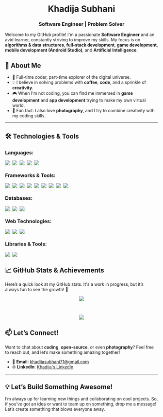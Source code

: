 # **<div align="center">Khadija Subhani</div>**

### **<div align="center">Software Engineer | Problem Solver</div>**

Welcome to my GitHub profile! I'm a passionate **Software Engineer** and an avid learner, constantly striving to improve my skills. My focus is on **algorithms & data structures**, **full-stack development**, **game development**, **mobile development (Android Studio)**, and **Artificial Intelligence**.

## 🚀 About Me

- 🌟 Full-time coder, part-time explorer of the digital universe.
- 💡 I believe in solving problems with **coffee**, **code**, and a sprinkle of **creativity**.
- 🎮 When I'm not coding, you can find me immersed in **game development** and **app development** trying to make my own virtual world.
- 📸 Fun fact: I also love **photography**, and I try to combine creativity with my coding skills.

---

## 🛠️ <strong>Technologies & Tools</strong>

### <strong>Languages:</strong>
<div style="display: flex; flex-wrap: wrap; gap: 8px;">
  <img src="https://img.shields.io/badge/C++-2D3A4A?style=for-the-badge&logo=cplusplus&logoColor=white" />
  <img src="https://img.shields.io/badge/Python-346E9C?style=for-the-badge&logo=python&logoColor=white" />
  <img src="https://img.shields.io/badge/JavaScript-3C3C3C?style=for-the-badge&logo=javascript&logoColor=F7DF1E" />
  <img src="https://img.shields.io/badge/Java-395A7F?style=for-the-badge&logo=java&logoColor=white" />
  <img src="https://img.shields.io/badge/Ruby-8B2E2E?style=for-the-badge&logo=ruby&logoColor=white" />
</div>

### <strong>Frameworks & Tools:</strong>
<div style="display: flex; flex-wrap: wrap; gap: 8px;">
  <img src="https://img.shields.io/badge/React-3D4451?style=for-the-badge&logo=react&logoColor=61DAFB" />
  <img src="https://img.shields.io/badge/Node.js-2D3A4A?style=for-the-badge&logo=node.js&logoColor=3C873A" />
  <img src="https://img.shields.io/badge/Django-2D3A4A?style=for-the-badge&logo=django&logoColor=white" />
  <img src="https://img.shields.io/badge/Rails-6F2B2B?style=for-the-badge&logo=ruby-on-rails&logoColor=white" />
  <img src="https://img.shields.io/badge/Git-30363D?style=for-the-badge&logo=git&logoColor=F05032" />
  <img src="https://img.shields.io/badge/GitHub-3B3B3B?style=for-the-badge&logo=github&logoColor=white" />
  <img src="https://img.shields.io/badge/Postman-3E3E3E?style=for-the-badge&logo=postman&logoColor=FF6C37" />
  <img src="https://img.shields.io/badge/Jira-2E3B4E?style=for-the-badge&logo=jira&logoColor=white" />
  <img src="https://img.shields.io/badge/Android%20Studio-2D3A4A?style=for-the-badge&logo=android-studio&logoColor=3DDC84" />
</div>

### <strong>Databases:</strong>
<div style="display: flex; flex-wrap: wrap; gap: 8px;">
  <img src="https://img.shields.io/badge/MongoDB-2E3B4E?style=for-the-badge&logo=mongodb&logoColor=47A248" />
  <img src="https://img.shields.io/badge/PostgreSQL-3D4451?style=for-the-badge&logo=postgresql&logoColor=white" />
  <img src="https://img.shields.io/badge/MySQL-2D3A4A?style=for-the-badge&logo=mysql&logoColor=white" />
</div>

### <strong>Web Technologies:</strong>
<div style="display: flex; flex-wrap: wrap; gap: 8px;">
  <img src="https://img.shields.io/badge/HTML-3B3B3B?style=for-the-badge&logo=html5&logoColor=E34F26" />
  <img src="https://img.shields.io/badge/CSS-2D3A4A?style=for-the-badge&logo=css3&logoColor=1572B6" />
  <img src="https://img.shields.io/badge/Tailwind-3D4451?style=for-the-badge&logo=tailwindcss&logoColor=06B6D4" />
</div>

### <strong>Libraries & Tools:</strong>
<div style="display: flex; flex-wrap: wrap; gap: 8px;">
  <img src="https://img.shields.io/badge/AI-4A5361?style=for-the-badge&logo=tensorflow&logoColor=white" />
  <img src="https://img.shields.io/badge/ML-708090?style=for-the-badge&logo=scikit-learn&logoColor=white" />
</div>




## 📈 GitHub Stats & Achievements

Here’s a quick look at my GitHub stats. It's a work in progress, but it’s always fun to see the growth! 🚀

<p align="center">
  <img src="https://github-readme-stats.vercel.app/api?username=khadijayy&show_icons=true&hide_title=true&count_private=true&theme=github_dark_blue&bg_color=000000&title_color=ffffff&text_color=add8e6&icon_color=add8e6" />
</p>

</br>

<p align="center">
  <img src="https://github-readme-stats.vercel.app/api/top-langs/?username=khadijayy&layout=compact&count_private=true&theme=github_dark_blue&bg_color=000000&title_color=ffffff&text_color=add8e6&icon_color=add8e6" />
</p>



## 📫 **Let’s Connect!**

Want to chat about **coding**, **open-source**, or even **photography**? Feel free to reach out, and let’s make something amazing together!

- 📧 **Email**: khadijasubhani71@gmail.com
- 🌐 **LinkedIn**: [Khadija's LinkedIn](https://www.linkedin.com/in/khadija-subhani-418b9b263/)

---

## 💡 **Let’s Build Something Awesome!**

I’m always up for learning new things and collaborating on cool projects. So, if you’ve got an idea or want to team up on something, drop me a message! Let’s create something that blows everyone away.  
